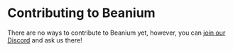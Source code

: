 # Contributing to Beanium

There are no ways to contribute to Beanium yet, however, you can [join our Discord](https://discord.beanium.net) and ask us there!